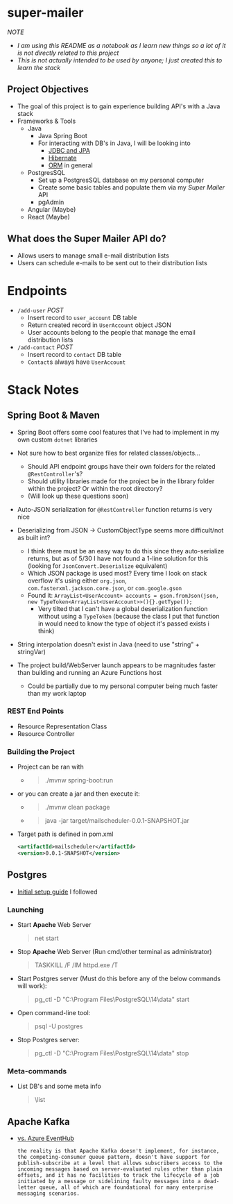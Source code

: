 # super-mailer
*NOTE*
- *I am using this README as a notebook as I learn new things so a lot of it is not directly related to this project*
- *This is not actually intended to be used by anyone; I just created this to learn the stack*

## Project Objectives
- The goal of this project is to gain experience building API's with a Java stack
- Frameworks & Tools
    - Java 
        - Java Spring Boot
        - For interacting with DB's in Java, I will be looking into
            - [JDBC and JPA](https://stackoverflow.com/questions/11881548/jpa-or-jdbc-how-are-they-different)
            - [Hibernate](https://hibernate.org/)
            - [ORM](https://en.wikipedia.org/wiki/Object%E2%80%93relational_mapping) in general
    - PostgresSQL
        - Set up a PostgresSQL database on my personal computer
        - Create some basic tables and populate them via my *Super Mailer* API
        - pgAdmin
    - Angular (Maybe)
    - React (Maybe)
    
## What does the Super Mailer API do?
- Allows users to manage small e-mail distribution lists
- Users can schedule e-mails to be sent out to their distribution lists

# Endpoints
- `/add-user` *POST*
    - Insert record to `user_account` DB table
    - Return created record in `UserAccount` object JSON
    - User accounts belong to the people that manage the email distribution lists
- `/add-contact` *POST*
    - Insert record to `contact` DB table
    - `Contact`s always have `UserAccount`

# Stack Notes

## Spring Boot & Maven
- Spring Boot offers some cool features that I've had to implement in my own custom `dotnet` libraries

- Not sure how to best organize files for related classes/objects... 
    - Should API endpoint groups have their own folders for the related `@RestController`'s?
    - Should utility libraries made for the project be in the library folder within the project? Or within the root directory?
    - (Will look up these questions soon)

- Auto-JSON serialization for `@RestController` function returns is very nice

- Deserializing from JSON -> CustomObjectType seems more difficult/not as built int?
    - I think there must be an easy way to do this since they auto-serialize returns, but as of 5/30 I have not found a 1-line solution for this (looking for `JsonConvert.Deserialize` equivalent)
    - Which JSON package is used most? Every time I look on stack overflow it's using either `org.json`, `com.fasterxml.jackson.core.json`, or `com.google.gson`
    - Found it: `ArrayList<UserAccount> accounts = gson.fromJson(json, new TypeToken<ArrayList<UserAccount>>(){}.getType());`
        - Very tilted that I can't have a global deserialization function without using a `TypeToken` (because the class I put that function in would need to know the type of object it's passed exists i think)

- String interpolation doesn't exist in Java (need to use "string" + stringVar)
- The project build/WebServer launch appears to be magnitudes faster than building and running an Azure Functions host 
    - Could be partially due to my personal computer being much faster than my work laptop

### REST End Points
- Resource Representation Class
- Resource Controller

### Building the Project
- Project can be ran with
    - > ./mvnw spring-boot:run
- or you can create a jar and then execute it:
    - > ./mvnw clean package
    - > java -jar target/mailscheduler-0.0.1-SNAPSHOT.jar

- Target path is defined in pom.xml
    ```xml
    <artifactId>mailscheduler</artifactId>
    <version>0.0.1-SNAPSHOT</version>
    ```

## Postgres
- [Initial setup guide](https://www.microfocus.com/documentation/idol/IDOL_12_0/MediaServer/Guides/html/English/Content/Getting_Started/Configure/_TRN_Set_up_PostgreSQL.htm) I followed

### Launching
- Start **Apache** Web Server
    > net start
    
- Stop **Apache** Web Server (Run cmd/other terminal as administrator)
    > TASKKILL /F /IM httpd.exe /T

- Start Postgres server (Must do this before any of the below commands will work):
    > pg_ctl -D "C:\Program Files\PostgreSQL\14\data" start

- Open command-line tool:
    > psql -U postgres

- Stop Postgres server:
    > pg_ctl -D "C:\Program Files\PostgreSQL\14\data" stop

### Meta-commands
- List DB's and some meta info
    > \list

## Apache Kafka
- [vs. Azure EventHub](https://docs.microsoft.com/en-us/azure/event-hubs/event-hubs-for-kafka-ecosystem-overview)
    ```
    the reality is that Apache Kafka doesn't implement, for instance, the competing-consumer queue pattern, doesn't have support for publish-subscribe at a level that allows subscribers access to the incoming messages based on server-evaluated rules other than plain offsets, and it has no facilities to track the lifecycle of a job initiated by a message or sidelining faulty messages into a dead-letter queue, all of which are foundational for many enterprise messaging scenarios.
    ```
